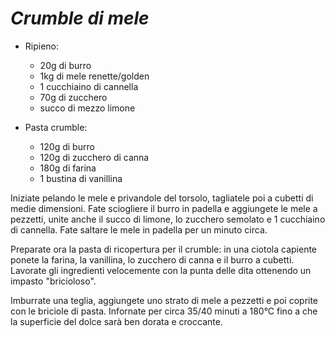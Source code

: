 # ***Crumble di mele***

- Ripieno:
   - 20g di burro
   - 1kg di mele renette/golden
   - 1 cucchiaino di cannella
   - 70g di zucchero
   - succo di mezzo limone

- Pasta crumble:
   - 120g di burro
   - 120g di zucchero di canna
   - 180g di farina
   - 1 bustina di vanillina

Iniziate pelando le mele e privandole del torsolo, tagliatele poi a cubetti di medie dimensioni. Fate sciogliere il burro in padella e aggiungete le mele a pezzetti, unite anche il succo di limone, lo zucchero semolato e 1 cucchiaino di cannella. Fate saltare le mele in padella per un minuto circa.

Preparate ora la pasta di ricopertura per il crumble: in una ciotola capiente ponete la farina, la vanillina, lo zucchero di canna e il burro a cubetti. Lavorate gli ingredienti velocemente con la punta delle dita ottenendo un impasto "bricioloso".

Imburrate una teglia, aggiungete uno strato di mele a pezzetti e poi coprite con le briciole di pasta. Infornate per circa 35/40 minuti a 180°C fino a che la superficie del dolce sarà ben dorata e croccante.
